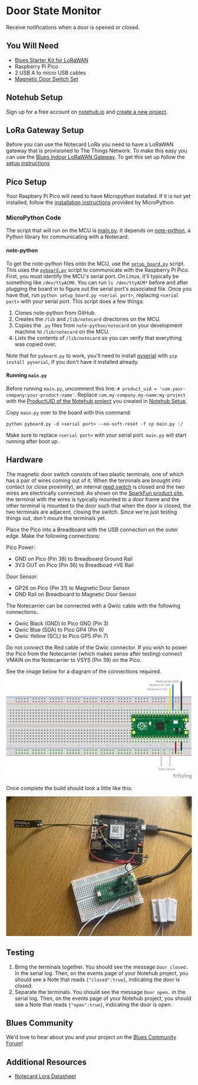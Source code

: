 # Door State Monitor

Receive notifications when a door is opened or closed.

## You Will Need

* [Blues Starter Kit for LoRaWAN](https://shop.blues.com/products/blues-starter-kit-lorawan)
* Raspberry Pi Pico
* 2 USB A to micro USB cables
* [Magnetic Door Switch Set](https://www.sparkfun.com/products/13247)

## Notehub Setup

Sign up for a free account on [notehub.io](https://notehub.io) and [create a new project](https://dev.blues.io/quickstart/notecard-quickstart/notecard-and-notecarrier-a/#set-up-notehub).

## LoRa Gateway Setup

Before you can use the Notecard LoRa you need to have a LoRaWAN gateway that is provisioned to The Things Network.  To make this easy you can use the [Blues Indoor LoRaWAN Gateway](https://shop.blues.com/products/blues-starter-kit-lorawan).  To get this set up follow the [setup instructions](https://dev.blues.io/lora/connecting-to-a-lorawan-gateway/)


## Pico Setup

Your Raspbery Pi Pico will need to have Micropython installed.  If it is not yet installed, follow the [installation instructions](https://micropython.org/download/RPI_PICO/) provided by MicroPython.

### MicroPython Code

The script that will run on the MCU is [main.py](main.py). It depends on [note-python](https://github.com/blues/note-python), a Python library for communicating with a Notecard.

#### note-python

To get the note-python files onto the MCU, use the [`setup_board.py`](setup_board.py) script. This uses the [`pyboard.py`](pyboard.py) script to communicate with the Raspberry Pi Pico. First, you must identify the MCU's serial port. On Linux, it'll typically be something like `/dev/ttyACM0`. You can run `ls /dev/ttyACM*` before and after plugging the board in to figure out the serial port's associated file. Once you have that, run `python setup_board.py <serial port>`, replacing `<serial port>` with your serial port. This script does a few things:

1. Clones note-python from GitHub.
2. Creates the `/lib` and `/lib/notecard` directories on the MCU.
3. Copies the `.py` files from `note-python/notecard` on your development machine to `/lib/notecard` on the MCU.
4. Lists the contents of `/lib/notecard` so you can verify that everything was copied over.

Note that for `pyboard.py` to work, you'll need to install [pyserial](https://pypi.org/project/pyserial/) with `pip install pyserial`, if you don't have it installed already.

#### Running `main.py`

Before running `main.py`, uncomment this line: `# product_uid = 'com.your-company:your-product-name'`. Replace `com.my-company.my-name:my-project` with the [ProductUID of the Notehub project](https://dev.blues.io/notehub/notehub-walkthrough/#finding-a-productuid) you created in [Notehub Setup](#notehub-setup).

Copy `main.py` over to the board with this command:

```
python pyboard.py -d <serial port> --no-soft-reset -f cp main.py :/
```

Make sure to replace `<serial port>` with your serial port. `main.py` will start running after boot up.

## Hardware

The magnetic door switch consists of two plastic terminals, one of which has a pair of wires coming out of it. When the terminals are brought into contact (or close proximity), an internal [reed switch](https://en.wikipedia.org/wiki/Reed_switch) is closed and the two wires are electrically connected. As shown on the [SparkFun product site](https://www.sparkfun.com/products/13247), the terminal with the wires is typically mounted to a door frame and the other terminal is mounted to the door such that when the door is closed, the two terminals are adjacent, closing the switch. Since we're just testing things out, don't mount the terminals yet.

Place the Pico into a Breadboard with the USB connection on the outer edge. Make the following connections:

Pico Power:

* GND on Pico (Pin 38) to Breadboard Ground Rail
* 3V3 OUT on Pico (Pin 36) to Breadboad +VE Rail

Door Sensor:

* GP26 on Pico (Pin 31) to Magnetic Door Sensor
* GND Rail on Breadboard to Magnetic Door Sensor

The Notecarrier can be connected with a Qwiic cable with the following connections:.

* Qwiic Black (GND) to Pico GND (Pin 3)
* Qwiic Blue (SDA) to  Pico GP4 (Pin 6)
* Qwiic Yellow (SCL) to Pico GP5 (Pin 7)

Do not connect the Red cable of the Qwiic connector.  If you wish to power the Pico from the Notecarrier (which makes sense after testing) connect VMAIN on the Notecarrier to VSYS (Pin 39) on the Pico.

See the image below for a diagram of the connections required.

![Diagram of Breadboard Circuit](images/door-state-monitor-breadboard.png)

Once complete the build should look a little like this:

![Complete Breadboard Build](images/complete-build.jpg)

## Testing

1. Bring the terminals together. You should see the message `Door closed.` in the serial log. Then, on the events page of your Notehub project, you should see a Note that reads `{"closed":true}`, indicating the door is closed.
1. Separate the terminals. You should see the message `Door open.` in the serial log. Then, on the events page of your Notehub project, you should see a Note that reads `{"open":true}`, indicating the door is open.


## Blues Community

We’d love to hear about you and your project on the [Blues Community Forum](https://discuss.blues.io/)!

## Additional Resources

* [Notecard Lora Datasheet](https://dev.blues.io/datasheets/notecard-datasheet/note-lora/)
